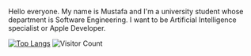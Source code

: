 Hello everyone. My name is Mustafa and I'm a university student whose department is Software Engineering. I want to be Artificial Intelligence specialist or Apple Developer. 

[![Top Langs](https://github-readme-stats.vercel.app/api/top-langs/?username=themusoftware)](https://github.com/anuraghazra/github-readme-stats)
![Visitor Count](https://profile-counter.glitch.me/{themusoftware}/count.svg)

